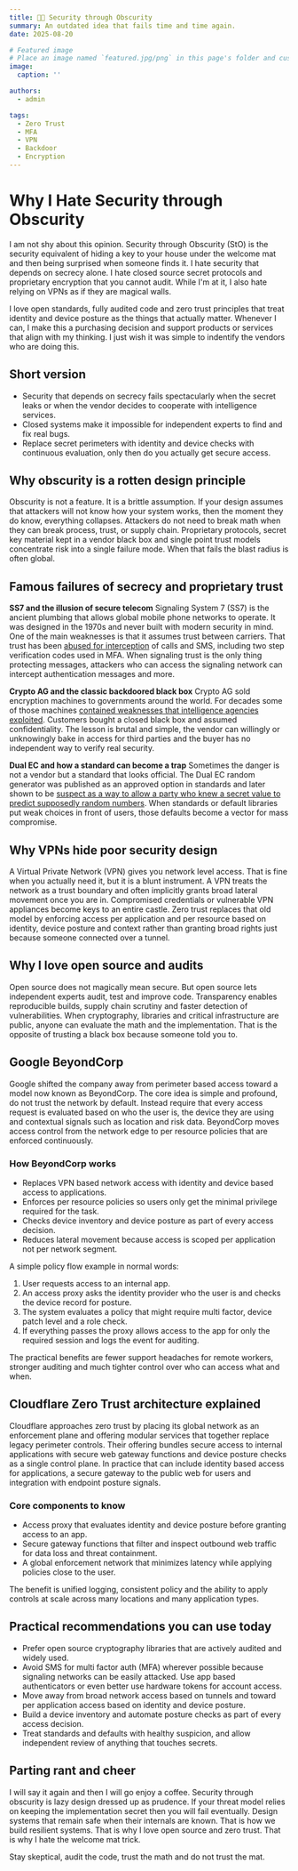 ```yaml
---
title: 🚪🔑 Security through Obscurity
summary: An outdated idea that fails time and time again.
date: 2025-08-20

# Featured image
# Place an image named `featured.jpg/png` in this page's folder and customize its options here.
image:
  caption: ''

authors:
  - admin

tags:
  - Zero Trust
  - MFA
  - VPN
  - Backdoor
  - Encryption
---
```


# Why I Hate Security through Obscurity

I am not shy about this opinion. Security through Obscurity (StO) is the security equivalent of hiding a key to your house under the welcome mat and then being surprised when someone finds it. I hate security that depends on secrecy alone. I hate closed source secret protocols and proprietary encryption that you cannot audit. While I'm at it, I also hate relying on VPNs as if they are magical walls.


I love open standards, fully audited code and zero trust principles that treat identity and device posture as the things that actually matter.  Whenever I can, I make this a purchasing decision and support products or services that align with my thinking.  I just wish it was simple to indentify the vendors who are doing this.

## Short version
* Security that depends on secrecy fails spectacularly when the secret leaks or when the vendor decides to cooperate with intelligence services.
* Closed systems make it impossible for independent experts to find and fix real bugs.
* Replace secret perimeters with identity and device checks with continuous evaluation, only then do you actually get secure access.

## Why obscurity is a rotten design principle
Obscurity is not a feature. It is a brittle assumption. If your design assumes that attackers will not know how your system works, then the moment they do know, everything collapses. Attackers do not need to break math when they can break process, trust, or supply chain. Proprietary protocols, secret key material kept in a vendor black box and single point trust models concentrate risk into a single failure mode. When that fails the blast radius is often global.

## Famous failures of secrecy and proprietary trust

**SS7 and the illusion of secure telecom**
Signaling System 7 (SS7) is the ancient plumbing that allows global mobile phone networks to operate. It was designed in the 1970s and never built with modern security in mind. One of the main weaknesses is that it assumes trust between carriers. That trust has been [abused for interception](https://www.eff.org/deeplinks/2024/07/eff-fcc-ss7-vulnerable-and-telecoms-must-acknowledge) of calls and SMS, including two step verification codes used in MFA. When signaling trust is the only thing protecting messages, attackers who can access the signaling network can intercept authentication messages and more.

**Crypto AG and the classic backdoored black box**
Crypto AG sold encryption machines to governments around the world. For decades some of those machines [contained weaknesses that intelligence agencies exploited](https://www.theguardian.com/us-news/2020/feb/11/crypto-ag-cia-bnd-germany-intelligence-report). Customers bought a closed black box and assumed confidentiality. The lesson is brutal and simple, the vendor can willingly or unknowingly bake in access for third parties and the buyer has no independent way to verify real security.

**Dual EC and how a standard can become a trap**
Sometimes the danger is not a vendor but a standard that looks official. The Dual EC random generator was published as an approved option in standards and later shown to be [suspect as a way to allow a party who knew a secret value to predict supposedly random numbers](https://blog.cloudflare.com/how-the-nsa-may-have-put-a-backdoor-in-rsas-cryptography-a-technical-primer/). When standards or default libraries put weak choices in front of users, those defaults become a vector for mass compromise.

## Why VPNs hide poor security design
A Virtual Private Network (VPN) gives you network level access. That is fine when you actually need it, but it is a blunt instrument. A VPN treats the network as a trust boundary and often implicitly grants broad lateral movement once you are in. Compromised credentials or vulnerable VPN appliances become keys to an entire castle. Zero trust replaces that old model by enforcing access per application and per resource based on identity, device posture and context rather than granting broad rights just because someone connected over a tunnel.

## Why I love open source and audits
Open source does not magically mean secure. But open source lets independent experts audit, test and improve code. Transparency enables reproducible builds, supply chain scrutiny and faster detection of vulnerabilities. When cryptography, libraries and critical infrastructure are public, anyone can evaluate the math and the implementation. That is the opposite of trusting a black box because someone told you to.

## Google BeyondCorp
Google shifted the company away from perimeter based access toward a model now known as BeyondCorp. The core idea is simple and profound, do not trust the network by default. Instead require that every access request is evaluated based on who the user is, the device they are using and contextual signals such as location and risk data. BeyondCorp moves access control from the network edge to per resource policies that are enforced continuously.

### How BeyondCorp works
* Replaces VPN based network access with identity and device based access to applications.
* Enforces per resource policies so users only get the minimal privilege required for the task.
* Checks device inventory and device posture as part of every access decision.
* Reduces lateral movement because access is scoped per application not per network segment.

A simple policy flow example in normal words:
1. User requests access to an internal app.
2. An access proxy asks the identity provider who the user is and checks the device record for posture.
3. The system evaluates a policy that might require multi factor, device patch level and a role check.
4. If everything passes the proxy allows access to the app for only the required session and logs the event for auditing.

The practical benefits are fewer support headaches for remote workers, stronger auditing and much tighter control over who can access what and when.

## Cloudflare Zero Trust architecture explained
Cloudflare approaches zero trust by placing its global network as an enforcement plane and offering modular services that together replace legacy perimeter controls. Their offering bundles secure access to internal applications with secure web gateway functions and device posture checks as a single control plane. In practice that can include identity based access for applications, a secure gateway to the public web for users and integration with endpoint posture signals.

### Core components to know
* Access proxy that evaluates identity and device posture before granting access to an app.
* Secure gateway functions that filter and inspect outbound web traffic for data loss and threat containment.
* A global enforcement network that minimizes latency while applying policies close to the user.

The benefit is unified logging, consistent policy and the ability to apply controls at scale across many locations and many application types.

## Practical recommendations you can use today
* Prefer open source cryptography libraries that are actively audited and widely used.
* Avoid SMS for multi factor auth (MFA) wherever possible because signaling networks can be easily attacked. Use app based authenticators or even better use hardware tokens for account access.
* Move away from broad network access based on tunnels and toward per application access based on identity and device posture.
* Build a device inventory and automate posture checks as part of every access decision.
* Treat standards and defaults with healthy suspicion, and allow independent review of anything that touches secrets.

## Parting rant and cheer
I will say it again and then I will go enjoy a coffee. Security through obscurity is lazy design dressed up as prudence. If your threat model relies on keeping the implementation secret then you will fail eventually. Design systems that remain safe when their internals are known. That is how we build resilient systems. That is why I love open source and zero trust. That is why I hate the welcome mat trick.

Stay skeptical, audit the code, trust the math and do not trust the mat.
